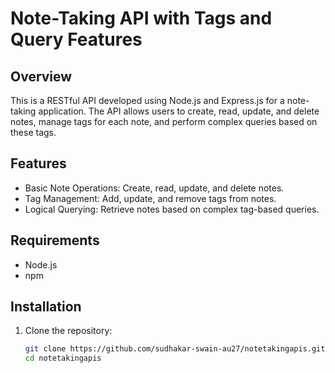 # Note-Taking API with Tags and Query Features

## Overview

This is a RESTful API developed using Node.js and Express.js for a note-taking application. The API allows users to create, read, update, and delete notes, manage tags for each note, and perform complex queries based on these tags.

## Features

- Basic Note Operations: Create, read, update, and delete notes.
- Tag Management: Add, update, and remove tags from notes.
- Logical Querying: Retrieve notes based on complex tag-based queries.

## Requirements

- Node.js 
- npm 

## Installation

1. Clone the repository:

   ```bash
   git clone https://github.com/sudhakar-swain-au27/notetakingapis.git
   cd notetakingapis
